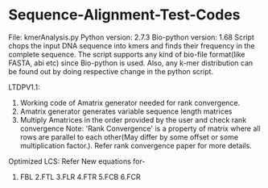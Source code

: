 # Sequence-Alignment-Test-Codes

File: kmerAnalysis.py
Python version: 2.7.3
Bio-python version: 1.68
Script chops the input DNA sequence into kmers and finds their frequency in the complete sequence. 
The script supports any kind of bio-file format(like FASTA, abi etc) since Bio-python is used. 
Also, any k-mer distribution can be found out by doing respective change in the python script.



LTDPV1.1:
1. Working code of Amatrix generator needed for rank convergence.
2. Amatrix generator generates variable sequence length matrices
3. Multiply Amatrices in the order provided by the user and check rank convergence
Note: 'Rank Convergence' is a property of matrix where all rows are parallel to each other(May differ by some offset or some multiplication factor.). Refer rank convergence paper for more details.



Optimized LCS:
Refer New equations for-
1. FBL 2.FTL 3.FLR 4.FTR 5.FCB 6.FCR
